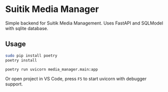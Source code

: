 # Suitik Media Manager

Simple backend for Suitik Media Management. Uses FastAPI and SQLModel with sqlite database.

## Usage
```bash
sudo pip install poetry
poetry install

poetry run uvicorn media_manager.main:app
```

Or open project in VS Code, press `F5` to start uvicorn with debugger support.